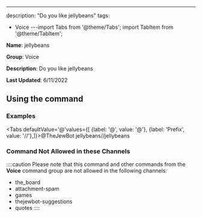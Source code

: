 ---
description: "Do you like jellybeans"
tags:
  - Voice
---import Tabs from '@theme/Tabs';
import TabItem from '@theme/TabItem';

**Name**: jellybeans

**Group**: Voice

**Description**: Do you like jellybeans

**Last Updated**: 6/11/2022

## Using the command

### Examples
<Tabs defaultValue='@'values={[ {label: '@', value: '@'}, {label: 'Prefix', value: '//'},]}><TabItem value='@'>@TheJewBot jellybeans</TabItem><TabItem value='//'>//jellybeans</TabItem></Tabs>

### Command Not Allowed in these Channels
::::caution Please note that this command and other commands from the **Voice** command group are not allowed in the following channels:
- the_board
- attachment-spam
- games
- thejewbot-suggestions
- quotes
::::